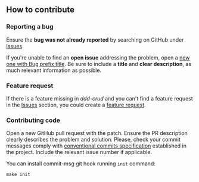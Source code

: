 ## How to contribute

### **Reporting a bug**

Ensure the **bug was not already reported** by searching on GitHub under 
[Issues](https://github.com/nmanero/ddd-crud/issues).

If you're unable to find an **open issue** addressing the problem, open a 
[new one with Bug prefix title](https://github.com/nmanero/ddd-crud/issues/new?title=[Bug]). 
Be sure to include a **title** and **clear description**, as much relevant information as possible.

### **Feature request**

If there is a feature missing in *ddd-crud* and you can't find a feature request in the 
[Issues](https://github.com/nmanero/ddd-crud/issues) section, you could create a 
[feature request](https://github.com/nmanero/ddd-crud/issues/new).

### **Contributing code**

Open a new GitHub pull request with the patch. Ensure the PR description clearly describes the problem and solution. 
Please, check your commit messages comply with [conventional commits specification](https://www.conventionalcommits.org) established in the project.
Include the relevant issue number if applicable.

You can install commit-msg git hook running `init` command:

```shell
make init
```